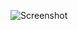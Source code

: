 
![Screenshot](https://github.com/rafaele85/salon-schedule/edit/master/screens/screenshot1.png?raw=true)
